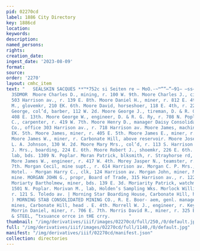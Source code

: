 ```yaml
---
pid: 02270cd
label: 1886 City Directory
key: 1886cd
location: 
keywords: 
description: 
named_persons: 
rights: 
creation_date: 
ingest_date: '2023-08-09'
format: 
source: 
order: '2270'
layout: cmhc_item
text: "   SEALSKIN SACQUES **™*752c si Seiten re — MoO.-~™””—”—91— —ss—<‘<;<;<7;2X
  3SDMOR  Moore Charles D., mining, r. 100 W. 9th. Moore Charles J., civil engineer,
  503 Harrison av., r. 139 E. 8th. Moore Daniel H., miner, r. 812 E. 4th. Moore Daniel
  M., glovemkr, 210 EK. 6th. Moore David, horseshoer, 118 E. 4th, r. 225 E. 4th. Moore
  George, col’d, barber, 112 W. 2d. Moore George J., tireman, D. & R. G. Ry, bds.
  408 E. 13th. Moore George W., engineer, D. & R. G. Ry, r. 708 N. Poplar. Moore Gladden
  C., carpenter, r. 419 W. 7th. Moore Henry D., manager Daisy Consolidated Mining
  Co., office 303 Harrison av., r. 718 Harrison av. Moore James, machinist, r. 230
  EK. 5th. Moore James, miner, r. 405 E. 5th. Moore James E., miner, r. 529 E. 4th.
  Moore James W., miner, r. Carbonate Hill, above reservoir. Moore Joseph, porter,
  L. A. Johnson, 130 W. 2d. Moore Mary Mrs., col’d, r. 113 S. Harrison av. Moore M.
  J. Mrs., boarding, 224 E. 6th. Moore Robert J., shoemkr, 226 E. 6th. Moran Nathan,
  lab, bds. 1309 N. Poplar. Moran Patrick, blksmith, r. Strayhorse rd, head E. 4th.
  More James W., engineer, r. 417 W. 4th. Morey Jasper N., teamster, r. rear 307 E.
  7th. Morgan Cecil, mine supt., r. 614 Harrison av. Morgan C. P. Mrs., bds. Western
  Hotel. - Morgan Harry C., clk, 124 Harrison av. Morgan John, miner, Morning Star
  mine. MORGAN JOHN G., propr, Board of Trade, 315 Harrison av., r. 122 W. 6th. -
  Moriarty Bartholmew, miner, bds. 139 E. 3d. Moriarity Patrick, watchman, r. rear
  1501 N. Poplar. Morivan M., lab, Holden’s Sampling Wks. Morlock William F., miner,
  r. 121 S. Toledo av. | Morning Star Boarding House, Carbonate Hill, head E. 4th.
  ) MORNING STAB CONSOLIDATED MINING CO., R. E. Boor- aem, genl. manager, office and
  mines, Carbonate Hill, head . E. 4th. Morrell W. J., engineer, r. Keystone blk.
  Morrin Daniel, miner, r. 706 E. 7th. Morris David R., miner, r. 325 E. 6th.  BUCK
  & STEEL, “txsuance orrce in tHE crry.       "
thumbnail: "/img/derivatives/iiif/images/02270cd/full/250,/0/default.jpg"
full: "/img/derivatives/iiif/images/02270cd/full/1140,/0/default.jpg"
manifest: "/img/derivatives/iiif/02270cd/manifest.json"
collection: directories
---
```

